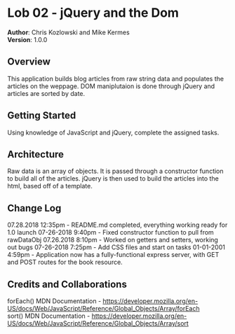 # Lob 02 - jQuery and the Dom

**Author**: Chris Kozlowski and Mike Kermes  
**Version**: 1.0.0 

## Overview
This application builds blog articles from raw string data and populates the articles on the weppage.  DOM maniplutaion is done through jQuery and articles are sorted by date.

## Getting Started
Using knowledge of JavaScript and jQuery, complete the assigned tasks.

## Architecture
Raw data is an array of objects.  It is passed through a constructor function to build all of the articles.  jQuery is then used to build the articles into the html, based off of a template.

## Change Log
07.28.2018 12:35pm - README.md completed, everything working ready for 1.0 launch
07-26-2018 9:40pm - Fixed constructor function to pull from rawDataObj
07.26.2018 8:10pm - Worked on getters and setters, working out bugs
07-26-2018 7:25pm - Add CSS files and start on tasks
01-01-2001 4:59pm - Application now has a fully-functional express server, with GET and POST routes for the book resource.

## Credits and Collaborations
forEach() MDN Documentation - https://developer.mozilla.org/en-US/docs/Web/JavaScript/Reference/Global_Objects/Array/forEach  
sort() MDN Documentation - https://developer.mozilla.org/en-US/docs/Web/JavaScript/Reference/Global_Objects/Array/sort
